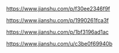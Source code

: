 https://www.jianshu.com/p/f30ee2346f9f

https://www.jianshu.com/p/1990261fca3f

https://www.jianshu.com/p/1bf3196ad1ac

https://www.jianshu.com/u/c3be0f69940b